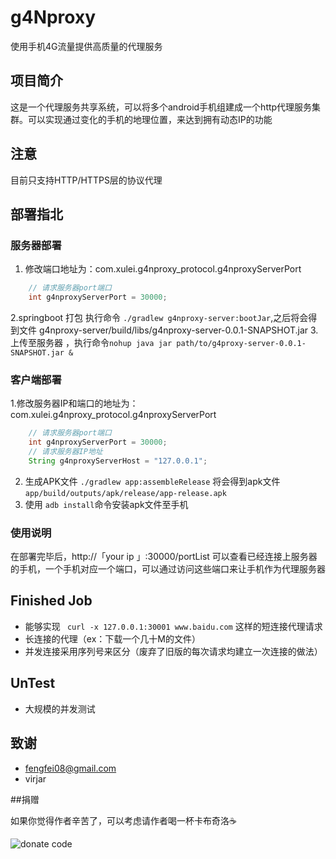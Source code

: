 # g4Nproxy
使用手机4G流量提供高质量的代理服务

## 项目简介
这是一个代理服务共享系统，可以将多个android手机组建成一个http代理服务集群。可以实现通过变化的手机的地理位置，来达到拥有动态IP的功能
## 注意
目前只支持HTTP/HTTPS层的协议代理

## 部署指北
### 服务器部署
1. 修改端口地址为：com.xulei.g4nproxy_protocol.g4nproxyServerPort
```Java
    // 请求服务器port端口
    int g4nproxyServerPort = 30000;
```
2.springboot 打包 执行命令 `./gradlew g4nproxy-server:bootJar`,之后将会得到文件 g4nproxy-server/build/libs/g4nproxy-server-0.0.1-SNAPSHOT.jar
3.上传至服务器 ，执行命令`nohup java jar path/to/g4proxy-server-0.0.1-SNAPSHOT.jar &`

### 客户端部署
1.修改服务器IP和端口的地址为：com.xulei.g4nproxy_protocol.g4nproxyServerPort
```Java
    // 请求服务器port端口
    int g4nproxyServerPort = 30000;
    // 请求服务器IP地址
    String g4nproxyServerHost = "127.0.0.1";
```

2. 生成APK文件 `./gradlew app:assembleRelease` 将会得到apk文件 `app/build/outputs/apk/release/app-release.apk`
3. 使用 `adb install`命令安装apk文件至手机

### 使用说明
在部署完毕后，http://「your ip 」:30000/portList 可以查看已经连接上服务器的手机，一个手机对应一个端口，可以通过访问这些端口来让手机作为代理服务器


## Finished Job

- 能够实现 ` curl -x 127.0.0.1:30001 www.baidu.com` 这样的短连接代理请求
- 长连接的代理（ex：下载一个几十M的文件）
- 并发连接采用序列号来区分（废弃了旧版的每次请求均建立一次连接的做法）

## UnTest

- 大规模的并发测试

## 致谢
- fengfei08@gmail.com
- virjar



##捐赠

如果你觉得作者辛苦了，可以考虑请作者喝一杯卡布奇洛☕️



![donate code](https://ws3.sinaimg.cn/large/006tNc79ly1g2d0fsgj6aj31660u0dle.jpg)













